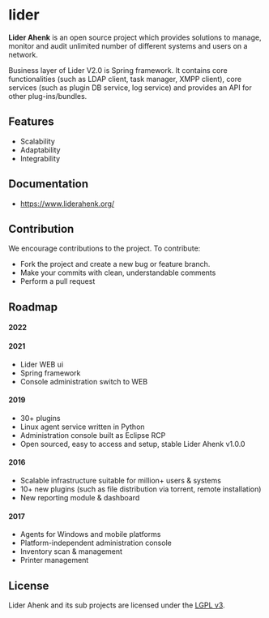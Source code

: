 # lider

**Lider Ahenk** is an open source project which provides solutions to manage, monitor and audit unlimited number of different systems and users on a network.

Business layer of Lider V2.0 is Spring framework. It contains core functionalities (such as LDAP client, task manager, XMPP client), core services (such as plugin DB service, log service) and provides an API for other plug-ins/bundles.

## Features

* Scalability
* Adaptability
* Integrability

## Documentation

* https://www.liderahenk.org/


## Contribution

We encourage contributions to the project. To contribute:

* Fork the project and create a new bug or feature branch.
* Make your commits with clean, understandable comments
* Perform a pull request


## Roadmap
#### 2022

#### 2021
* Lider WEB ui
* Spring framework 
* Console administration switch to WEB

#### 2019

* 30+ plugins
* Linux agent service written in Python
* Administration console built as Eclipse RCP
* Open sourced, easy to access and setup, stable Lider Ahenk v1.0.0

#### 2016

* Scalable infrastructure suitable for million+ users & systems
* 10+ new plugins (such as file distribution via torrent, remote installation)
* New reporting module & dashboard

#### 2017

* Agents for Windows and mobile platforms
* Platform-independent administration console
* Inventory scan & management
* Printer management

## License

Lider Ahenk and its sub projects are licensed under the [LGPL v3](https://github.com/Pardus-LiderAhenk/lider/blob/master/LICENSE).
